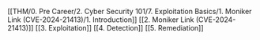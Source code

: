 [[THM/0. Pre Career/2. Cyber Security 101/7. Exploitation Basics/1. Moniker Link (CVE-2024-21413)/1. Introduction]]
[[2. Moniker Link (CVE-2024-21413)]]
[[3. Exploitation]]
[[4. Detection]]
[[5. Remediation]]
